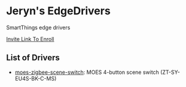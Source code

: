# Jeryn's EdgeDrivers

SmartThings edge drivers

[Invite Link To Enroll](https://bestow-regional.api.smartthings.com/invite/WnlLAxR9mBjK)

## List of Drivers

 - [moes-zigbee-scene-switch](./moes-zigbee-scene-switch/): MOES 4-button scene switch
   (ZT-SY-EU4S-BK-C-MS)
